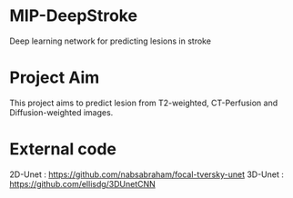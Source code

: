 # MIP-DeepStroke
Deep learning network for predicting lesions in stroke

# Project Aim
This project aims to predict lesion from T2-weighted, CT-Perfusion and Diffusion-weighted images.


# External code
2D-Unet : https://github.com/nabsabraham/focal-tversky-unet
3D-Unet : https://github.com/ellisdg/3DUnetCNN
